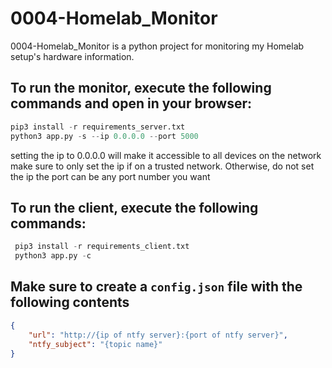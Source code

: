 # 0004-Homelab_Monitor
0004-Homelab_Monitor is a python project for monitoring my Homelab setup's hardware information. 

## To run the monitor, execute the following commands and open in your browser:
```python
pip3 install -r requirements_server.txt
python3 app.py -s --ip 0.0.0.0 --port 5000
```
setting the ip to 0.0.0.0 will make it accessible to all devices on the network make sure to only set the ip if on a trusted network. Otherwise, do not set the ip
the port can be any port number you want

## To run the client, execute the following commands:
```python
 pip3 install -r requirements_client.txt
 python3 app.py -c
```

## Make sure to create a `config.json` file with the following contents
```json
{
    "url": "http://{ip of ntfy server}:{port of ntfy server}",
    "ntfy_subject": "{topic name}"
}
```